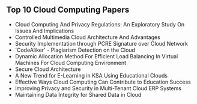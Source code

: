 <h2>  Top 10 Cloud Computing Papers </h2>

<ul>

 <li><a target="_blank" href="https://github.com/manjunath5496/Top-10-Cloud-Computing-Papers/blob/master/clom(1).pdf" style="text-decoration:none;">Cloud Computing And Privacy Regulations: An Exploratory Study On Issues And Implications</a></li>


 <li><a target="_blank" href="https://github.com/manjunath5496/Top-10-Cloud-Computing-Papers/blob/master/clom(2).pdf" style="text-decoration:none;">Controlled Multimedia Cloud Architecture And Advantages  </a></li>

<li><a target="_blank" href="https://github.com/manjunath5496/Top-10-Cloud-Computing-Papers/blob/master/clom(3).pdf" style="text-decoration:none;">Security Implementation through PCRE Signature over Cloud Network</a></li>
 <li><a target="_blank" href="https://github.com/manjunath5496/Top-10-Cloud-Computing-Papers/blob/master/clom(4).pdf" style="text-decoration:none;">'CodeAliker' - Plagiarism Detection on the Cloud</a></li>                              
<li><a target="_blank" href="https://github.com/manjunath5496/Top-10-Cloud-Computing-Papers/blob/master/clom(5).pdf" style="text-decoration:none;">Dynamic Allocation Method For Efficient Load Balancing In Virtual Machines For Cloud Computing Environment </a></li>
<li><a target="_blank" href="https://github.com/manjunath5496/Top-10-Cloud-Computing-Papers/blob/master/clom(6).pdf" style="text-decoration:none;">Secure Cloud Architecture</a></li>
 <li><a target="_blank" href="https://github.com/manjunath5496/Top-10-Cloud-Computing-Papers/blob/master/clom(7).pdf" style="text-decoration:none;">A New Trend for E-Learning in KSA Using Educational Clouds</a></li>

 <li><a target="_blank" href="https://github.com/manjunath5496/Top-10-Cloud-Computing-Papers/blob/master/clom(8).pdf" style="text-decoration:none;"> Effective Ways Cloud Computing Can Contribute to Education Success</a></li>
   <li><a target="_blank" href="https://github.com/manjunath5496/Top-10-Cloud-Computing-Papers/blob/master/clom(9).pdf" style="text-decoration:none;">Improving Privacy and Security in Multi-Tenant Cloud ERP Systems</a></li>
  
   
 <li><a target="_blank" href="https://github.com/manjunath5496/Top-10-Cloud-Computing-Papers/blob/master/clom(10).pdf" style="text-decoration:none;">Maintaining Data Integrity for Shared Data in Cloud </a></li> 

</ul>
